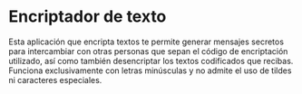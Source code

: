 # Encriptador de texto
Esta aplicación que encripta textos te permite generar mensajes secretos para intercambiar con otras personas que sepan el código de encriptación utilizado, así como también desencriptar los textos codificados que recibas.
Funciona exclusivamente con letras minúsculas y no admite el uso de tildes ni caracteres especiales.
